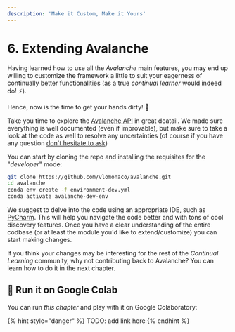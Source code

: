 ```yaml
---
description: 'Make it Custom, Make it Yours'
---
```


# 6. Extending Avalanche

Having learned how to use all the _Avalanche_ main features, you may end up willing to customize the framework a little to suit your eagerness of continually better functionalities \(as a true _continual learner_ would indeed do! ⚡\).

Hence, now is the time to get your hands dirty! 🙌 

Take you time to explore the [Avalanche API](https://vlomonaco.github.io/avalanche) in great deatail. We made sure everything is well documented \(even if improvable\), but make sure to take a look at the code as well to resolve any uncertainties \(of course if you have any question [don't hesitate to ask](../questions-and-issues/ask-your-question.md)\)

You can start by cloning the repo and installing the requisites for the "_developer_" mode:

```bash
git clone https://github.com/vlomonaco/avalanche.git
cd avalanche
conda env create -f environment-dev.yml
conda activate avalanche-dev-env
```

We suggest to delve into the code using an appropriate IDE, such as [PyCharm](https://www.jetbrains.com/pycharm/). This will help you navigate the code better and with tons of cool discovery features. Once you have a clear understanding of the entire codbase \(or at least the module you'd like to extend/customize\) you can start making changes.

If you think your changes may be interesting for the rest of the _Continual Learning_ community, why not contributing back to Avalanche? You can learn how to do it in the next chapter.

## 🤝 Run it on Google Colab

You can run _this chapter_ and play with it on Google Colaboratory:

{% hint style="danger" %}
TODO: add link here
{% endhint %}

